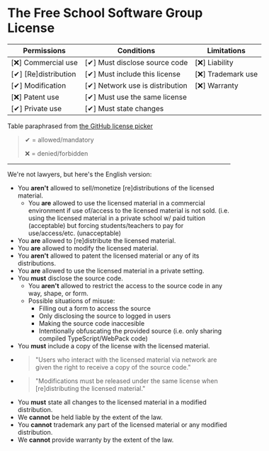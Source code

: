 # The Free School Software Group License

<div style="width: max-content; margin-left: auto; margin-right: auto;">

| Permissions                   | Conditions                            | Limitations               |
|-------------------------------|---------------------------------------|---------------------------|
| [&#10060;] Commercial use     | [&#10004;] Must disclose source code  | [&#10060;] Liability      |
| [&#10004;] \[Re\]distribution | [&#10004;] Must include this license  | [&#10060;] Trademark use  |
| [&#10004;] Modification       | [&#10004;] Network use is distribution| [&#10060;] Warranty       |
| [&#10060;] Patent use         | [&#10004;] Must use the same license  |                           |
| [&#10004;] Private use        | [&#10004;] Must state changes         |                           |

Table paraphrased from [the GitHub license picker](https://choosealicense.com/appendix/)
> &#10004; = allowed/mandatory
>
> &#10060; = denied/forbidden

</div>

---

We're not lawyers, but here's the English version:

- You **aren't** allowed to sell/monetize \[re\]distributions of the licensed material.
  - You **are** allowed to use the licensed material in a commercial environment if use of/access to the licensed material is not sold. (i.e. using the licensed material in a private school w/ paid tuition (acceptable) but forcing students/teachers to pay for use/access/etc. (unacceptable)
- You **are** allowed to \[re\]distribute the licensed material.
- You **are** allowed to modify the licensed material.
- You **aren't** allowed to patent the licensed material or any of its distributions.
- You **are** allowed to use the licensed material in a private setting.
- You **must** disclose the source code.
  - You **aren't** allowed to restrict the access to the source code in any way, shape, or form.
  - Possible situations of misuse:
    - Filling out a form to access the source
    - Only disclosing the source to logged in users
    - Making the source code inaccesible
    - Intentionally obfuscating the provided source (i.e. only sharing compiled TypeScript/WebPack code)
- You **must** include a copy of the license with the licensed material.
- > "Users who interact with the licensed material via network are given the right to receive a copy of the source code."
- > "Modifications must be released under the same license when \[re\]distributing the licensed material."
- You **must** state all changes to the licensed material in a modified distribution.
- We **cannot** be held liable by the extent of the law.
- You **cannot** trademark any part of the licensed material or any modified distribution.
- We **cannot** provide warranty by the extent of the law.